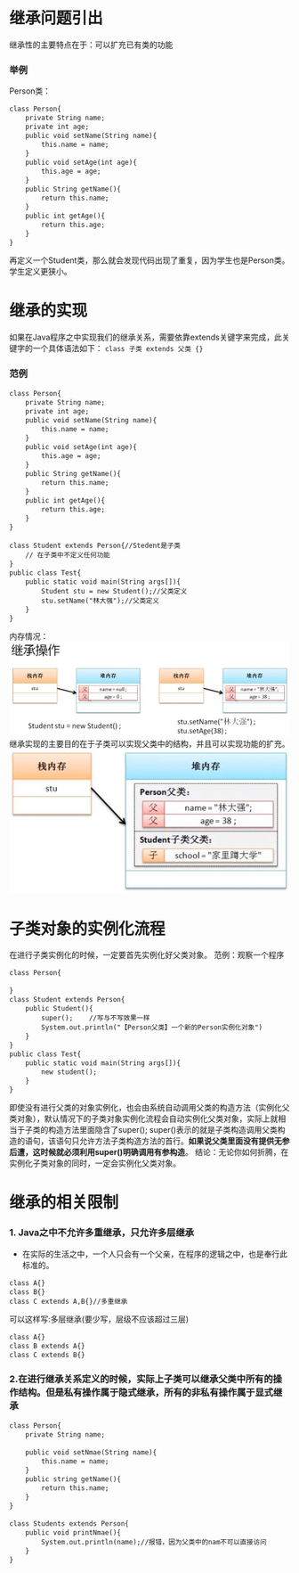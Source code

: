 # 继承问题引出
继承性的主要特点在于：可以扩充已有类的功能

### 举例
Person类：
```
class Person{
	private String name;
    private int age;
    public void setName(String name){
    	this.name = name;
    }
    public void setAge(int age){
    	this.age = age;
    }
    public String getName(){
    	return this.name;
    }
    public int getAge(){
    	return this.age;
    }
}
```
再定义一个Student类，那么就会发现代码出现了重复，因为学生也是Person类。学生定义更狭小。

# 继承的实现
如果在Java程序之中实现我们的继承关系，需要依靠extends关键字来完成，此关键字的一个具体语法如下：
`class 子类 extends 父类 {}`
### 范例
```
class Person{
	private String name;
    private int age;
    public void setName(String name){
    	this.name = name;
    }
    public void setAge(int age){
    	this.age = age;
    }
    public String getName(){
    	return this.name;
    }
    public int getAge(){
    	return this.age;
    }
}

class Student extends Person{//Stedent是子类
	// 在子类中不定义任何功能	
}
public class Test{
	public static void main(String args[]){
    	Student stu = new Student();//父类定义
        stu.setName("林大强");//父类定义
    }
}
```
内存情况：
![25.继承操作](https://github.com/zihaopang/Backen-develope/blob/master/pics/Java/Java%E5%9F%BA%E7%A1%80/25.%E7%BB%A7%E6%89%BF%E6%93%8D%E4%BD%9C.JPG)
继承实现的主要目的在于子类可以实现父类中的结构，并且可以实现功能的扩充。
![26.子类扩充](https://github.com/zihaopang/Backen-develope/blob/master/pics/Java/Java%E5%9F%BA%E7%A1%80/26.%E5%AD%90%E7%B1%BB%E6%89%A9%E5%85%85.JPG)

# 子类对象的实例化流程
在进行子类实例化的时候，一定要首先实例化好父类对象。
范例：观察一个程序
```
class Person{

}
class Student extends Person{
	public Student(){
    	super();	//写与不写效果一样
    	System.out.println("【Person父类】一个新的Person实例化对象")
    }
}
public class Test{
	public static void main(String args[]){
    	new student();
    }
}
```
即使没有进行父类的对象实例化，也会由系统自动调用父类的构造方法（实例化父类对象），默认情况下的子类对象实例化流程会自动实例化父类对象，实际上就相当于子类的构造方法里面隐含了super();
super()表示的就是子类构造调用父类构造的语句，该语句只允许方法子类构造方法的首行。**如果说父类里面没有提供无参后遭，这时候就必须利用super()明确调用有参构造**。
结论：无论你如何折腾，在实例化子类对象的同时，一定会实例化父类对象。

# 继承的相关限制
### 1. Java之中不允许多重继承，只允许多层继承
- 在实际的生活之中，一个人只会有一个父亲，在程序的逻辑之中，也是奉行此标准的。
```
class A{}
class B{}
class C extends A,B{}//多重继承
```
可以这样写:多层继承(要少写，层级不应该超过三层)
```
class A{}
class B extends A{}
class C extends B{}
```
### 2.在进行继承关系定义的时候，实际上子类可以继承父类中所有的操作结构。但是私有操作属于隐式继承，所有的非私有操作属于显式继承
```
class Person{
	private String name;
    
    public void setNmae(String name){
    	this.name = name;
    }
    public string getName(){
    	return this.name;
    }
}

class Students extends Person{
	public void printNmae(){
    	System.out.println(name);//报错，因为父类中的nam不可以直接访问
    }
}
```
